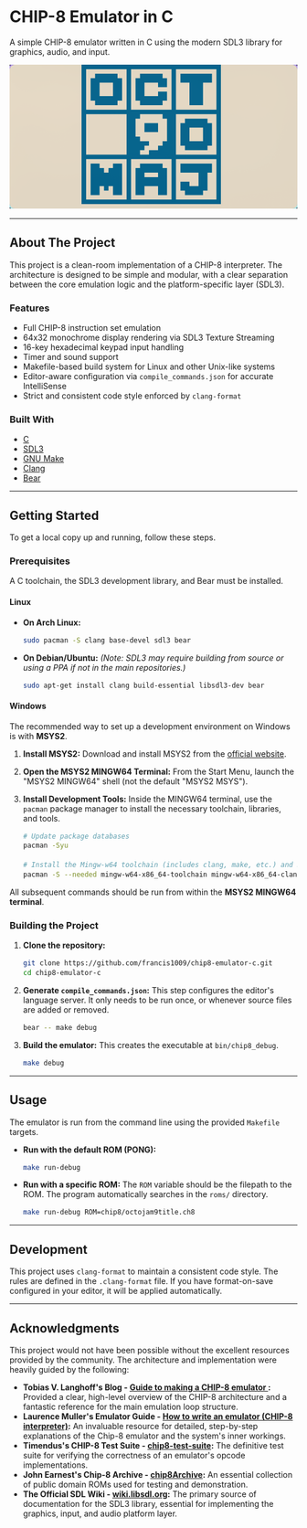 # CHIP-8 Emulator in C

A simple CHIP-8 emulator written in C using the modern SDL3 library for graphics, audio, and input.

![Chip-8 Emulator](images/chip8.png)

---

## About The Project

This project is a clean-room implementation of a CHIP-8 interpreter. The architecture is designed to be simple and modular, with a clear separation between the core emulation logic and the platform-specific layer (SDL3).

### Features

- Full CHIP-8 instruction set emulation
- 64x32 monochrome display rendering via SDL3 Texture Streaming
- 16-key hexadecimal keypad input handling
- Timer and sound support
- Makefile-based build system for Linux and other Unix-like systems
- Editor-aware configuration via `compile_commands.json` for accurate IntelliSense
- Strict and consistent code style enforced by `clang-format`

### Built With

- [C](<https://en.wikipedia.org/wiki/C_(programming_language)>)
- [SDL3](https://wiki.libsdl.org/)
- [GNU Make](https://www.gnu.org/software/make/)
- [Clang](https://clang.llvm.org/)
- [Bear](https://github.com/rizsotto/Bear)

---

## Getting Started

To get a local copy up and running, follow these steps.

### Prerequisites

A C toolchain, the SDL3 development library, and Bear must be installed.

#### Linux

- **On Arch Linux:**
  ```sh
  sudo pacman -S clang base-devel sdl3 bear
  ```
- **On Debian/Ubuntu:**
  _(Note: SDL3 may require building from source or using a PPA if not in the main repositories.)_
  ```sh
  sudo apt-get install clang build-essential libsdl3-dev bear
  ```

#### Windows

The recommended way to set up a development environment on Windows is with **MSYS2**.

1.  **Install MSYS2:** Download and install MSYS2 from the [official website](https://www.msys2.org/).

2.  **Open the MSYS2 MINGW64 Terminal:** From the Start Menu, launch the "MSYS2 MINGW64" shell (not the default "MSYS2 MSYS").

3.  **Install Development Tools:** Inside the MINGW64 terminal, use the `pacman` package manager to install the necessary toolchain, libraries, and tools.

    ```sh
    # Update package databases
    pacman -Syu

    # Install the Mingw-w64 toolchain (includes clang, make, etc.) and SDL3
    pacman -S --needed mingw-w64-x86_64-toolchain mingw-w64-x86_64-clang mingw-w64-x86_64-sdl3 mingw-w64-x86_64-bear
    ```

All subsequent commands should be run from within the **MSYS2 MINGW64 terminal**.

### Building the Project

1.  **Clone the repository:**

    ```sh
    git clone https://github.com/francis1009/chip8-emulator-c.git
    cd chip8-emulator-c
    ```

2.  **Generate `compile_commands.json`:**
    This step configures the editor's language server. It only needs to be run once, or whenever source files are added or removed.

    ```sh
    bear -- make debug
    ```

3.  **Build the emulator:**
    This creates the executable at `bin/chip8_debug`.
    ```sh
    make debug
    ```

---

## Usage

The emulator is run from the command line using the provided `Makefile` targets.

- **Run with the default ROM (PONG):**

  ```sh
  make run-debug
  ```

- **Run with a specific ROM:**
  The `ROM` variable should be the filepath to the ROM. The program automatically searches in the `roms/` directory.
  ```sh
  make run-debug ROM=chip8/octojam9title.ch8
  ```

---

## Development

This project uses `clang-format` to maintain a consistent code style. The rules are defined in the `.clang-format` file. If you have format-on-save configured in your editor, it will be applied automatically.

---

## Acknowledgments

This project would not have been possible without the excellent resources provided by the community. The architecture and implementation were heavily guided by the following:

- **Tobias V. Langhoff's Blog - [Guide to making a CHIP-8 emulator ](https://tobiasvl.github.io/blog/write-a-chip-8-emulator/):** Provided a clear, high-level overview of the CHIP-8 architecture and a fantastic reference for the main emulation loop structure.
- **Laurence Muller's Emulator Guide - [How to write an emulator (CHIP-8 interpreter)](https://multigesture.net/articles/how-to-write-an-emulator-chip-8-interpreter/):** An invaluable resource for detailed, step-by-step explanations of the Chip-8 emulator and the system's inner workings.
- **Timendus's CHIP-8 Test Suite - [chip8-test-suite](https://github.com/Timendus/chip8-test-suite):** The definitive test suite for verifying the correctness of an emulator's opcode implementations.
- **John Earnest's Chip-8 Archive - [chip8Archive](https://johnearnest.github.io/chip8Archive/):** An essential collection of public domain ROMs used for testing and demonstration.
- **The Official SDL Wiki - [wiki.libsdl.org](https://wiki.libsdl.org/):** The primary source of documentation for the SDL3 library, essential for implementing the graphics, input, and audio platform layer.
